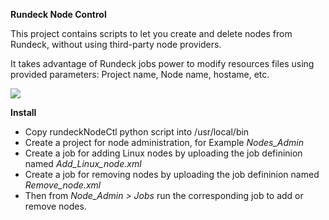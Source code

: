 <strong>Rundeck Node Control</strong>

This project contains scripts to let you create and delete nodes from Rundeck, without using third-party node providers. 

It takes advantage of Rundeck jobs power to modify resources files using provided parameters: Project name, Node name, hostame, etc.

<img src="https://c1.staticflickr.com/1/613/21272642884_75d155e200_z.jpg">

<strong>Install</strong>

- Copy rundeckNodeCtl python script into /usr/local/bin
- Create a project for node administration, for Example *Nodes_Admin*
- Create a job for adding Linux nodes by uploading the job defininion named *Add_Linux_node.xml*
- Create a job for removing nodes by uploading the job defininion named *Remove_node.xml*
- Then from *Node_Admin > Jobs* run the corresponding job to add or remove nodes.



 

